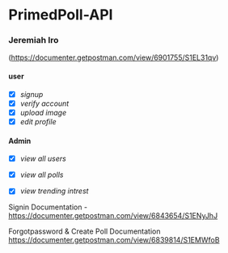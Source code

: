 # PrimedPoll-API

### Jeremiah Iro
(https://documenter.getpostman.com/view/6901755/S1EL31qv)
#### user
- [x] *signup*
- [x] *verify account*
- [x] *upload image*
- [x] *edit profile*

#### Admin
- [x] *view all users*
- [x] *view all polls*
- [x] *view trending intrest*


Signin Documentation - https://documenter.getpostman.com/view/6843654/S1ENyJhJ


Forgotpassword & Create Poll Documentation https://documenter.getpostman.com/view/6839814/S1EMWfoB
